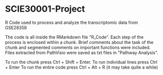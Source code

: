 # SCIE30001-Project
R Code used to process and analyze the transcriptomic data from GSE28358

The code is all inside the RMarkdown file "R_Code". Each step of the process is enclosed within a chunk. Brief comments about the task of the chunk and segmented comments on important functions were included. Files extracted from PathVisio were saved as txt files in "Pathway Analysis".

To run the chunk press Ctrl + Shift + Enter.
To run individual lines press Ctrl + Enter
To run the entire code press Ctrl + Alt + R (it may take quite a while)
